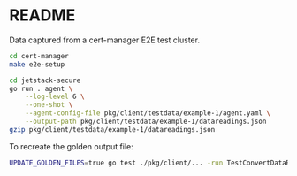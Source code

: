 # README

Data captured from a cert-manager E2E test cluster.

```bash
cd cert-manager
make e2e-setup
```

```bash
cd jetstack-secure
go run . agent \
    --log-level 6 \
    --one-shot \
    --agent-config-file pkg/client/testdata/example-1/agent.yaml \
    --output-path pkg/client/testdata/example-1/datareadings.json
gzip pkg/client/testdata/example-1/datareadings.json
```


To recreate the golden output file:

```bash
UPDATE_GOLDEN_FILES=true go test ./pkg/client/... -run TestConvertDataReadingsToCyberarkSnapshot
```
